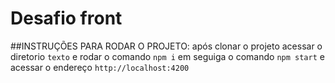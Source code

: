 # Desafio front

##INSTRUÇÕES PARA RODAR O PROJETO:
após clonar o projeto acessar o diretorio `texto` e rodar o comando `npm i` em seguiga o comando `npm start` e acessar o endereço `http://localhost:4200`
